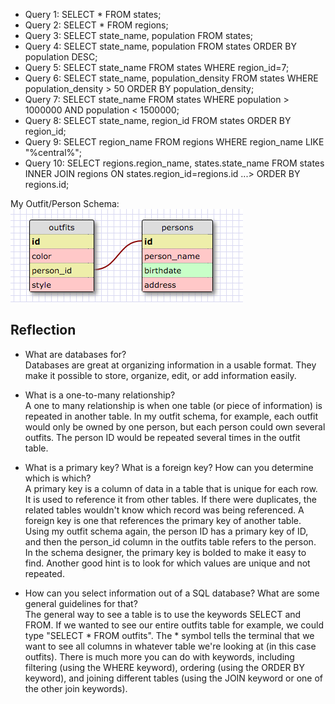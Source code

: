 * Query 1: SELECT * FROM states; 
* Query 2: SELECT * FROM regions;
* Query 3: SELECT state_name, population FROM states;
* Query 4: SELECT state_name, population FROM states ORDER BY population DESC;
* Query 5: SELECT state_name FROM states WHERE region_id=7;
* Query 6: SELECT state_name, population_density FROM states WHERE population_density > 50 ORDER BY population_density;
* Query 7: SELECT state_name FROM states WHERE population > 1000000 AND population < 1500000;
* Query 8: SELECT state_name, region_id FROM states ORDER BY region_id;
* Query 9: SELECT region_name FROM regions WHERE region_name LIKE "%central%";
* Query 10: SELECT regions.region_name, states.state_name FROM states INNER JOIN regions ON states.region_id=regions.id
   ...> ORDER BY regions.id;  


My Outfit/Person Schema:  
![Schema](schema.png)  

## Reflection  
  
* What are databases for?    
	Databases are great at organizing information in a usable format. They make it possible to store, organize, edit, or add information easily. 

* What is a one-to-many relationship?  
  A one to many relationship is when one table (or piece of information) is repeated in another table. In my outfit schema, for example, each outfit would only be owned by one person, but each person could own several outfits. The person ID would be repeated several times in the outfit table. 

* What is a primary key? What is a foreign key? How can you determine which is which?  
	A primary key is a column of data in a table that is unique for each row. It is used to reference it from other tables. If there were duplicates, the related tables wouldn't know which record was being referenced. A foreign key is one that references the primary key of another table. Using my outfit schema again, the person ID has a primary key of ID, and then the person_id column in the outfits table refers to the person. In the schema designer, the primary key is bolded to make it easy to find. Another good hint is to look for which values are unique and not repeated. 

* How can you select information out of a SQL database? What are some general guidelines for that?   
	The general way to see a table is to use the keywords SELECT and FROM. If we wanted to see our entire outfits table for example, we could type "SELECT * FROM outfits". The * symbol tells the terminal that we want to see all columns in whatever table we're looking at (in this case outfits). There is much more you can do with keywords, including filtering (using the WHERE keyword), ordering (using the ORDER BY keyword), and joining different tables (using the JOIN keyword or one of the other join keywords).






